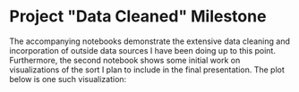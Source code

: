 # Project "Data Cleaned" Milestone

The accompanying notebooks demonstrate the extensive data cleaning and incorporation of outside data sources I have been doing up to this point. Furthermore, the second notebook shows some initial work on visualizations of the sort I plan to include in the final presentation. The plot below is one such visualization:

